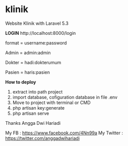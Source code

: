 # klinik
Website Klinik with Laravel 5.3

<b>LOGIN</b>
http://localhost:8000/login

format = username:password

Admin 	= admin:admin

Dokter	= hadi:dokterumum

Pasien	= haris:pasien


<b>How to deploy</b>
1. extract into path project
2. import database, cofiguration database in file .env
3. Move to project with terminal or CMD
4. php artisan key:generate
5. php artisan serve


Thanks
Angga Dwi Hariadi

My FB : https://www.facebook.com/4Nn99a
My Twitter : https://twitter.com/anggadwihariadi